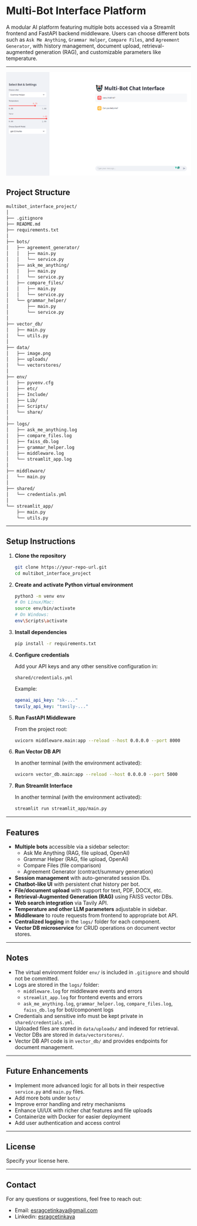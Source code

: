 # Multi-Bot Interface Platform

A modular AI platform featuring multiple bots accessed via a Streamlit frontend and FastAPI backend middleware. Users can choose different bots such as `Ask Me Anything`, `Grammar Helper`, `Compare Files`, and `Agreement Generator`, with history management, document upload, retrieval-augmented generation (RAG), and customizable parameters like temperature.

---

![Platform Architecture](data/image.png)

## Project Structure

```
multibot_interface_project/
│
├── .gitignore
├── README.md
├── requirements.txt
│
├── bots/
│   ├── agreement_generator/
│   │   ├── main.py
│   │   └── service.py
│   ├── ask_me_anything/
│   │   ├── main.py
│   │   └── service.py
│   ├── compare_files/
│   │   ├── main.py
│   │   └── service.py
│   └── grammar_helper/
│       ├── main.py
│       └── service.py
│
├── vector_db/
│   ├── main.py
│   └── utils.py
│
├── data/
│   ├── image.png
│   ├── uploads/
│   └── vectorstores/
│
├── env/
│   ├── pyvenv.cfg
│   ├── etc/
│   ├── Include/
│   ├── Lib/
│   ├── Scripts/
│   └── share/
│
├── logs/
│   ├── ask_me_anything.log
│   ├── compare_files.log
│   ├── faiss_db.log
│   ├── grammar_helper.log
│   ├── middleware.log
│   └── streamlit_app.log
│
├── middleware/
│   └── main.py
│
├── shared/
│   └── credentials.yml
│
└── streamlit_app/
    ├── main.py
    └── utils.py
```

---

## Setup Instructions

1. **Clone the repository**

   ```sh
   git clone https://your-repo-url.git
   cd multibot_interface_project
   ```

2. **Create and activate Python virtual environment**

   ```sh
   python3 -m venv env
   # On Linux/Mac:
   source env/bin/activate
   # On Windows:
   env\Scripts\activate
   ```

3. **Install dependencies**

   ```sh
   pip install -r requirements.txt
   ```

4. **Configure credentials**

   Add your API keys and any other sensitive configuration in:

   ```
   shared/credentials.yml
   ```

   Example:
   ```yaml
   openai_api_key: "sk-..."
   tavily_api_key: "tavily-..."
   ```

5. **Run FastAPI Middleware**

   From the project root:

   ```sh
   uvicorn middleware.main:app --reload --host 0.0.0.0 --port 8000
   ```

6. **Run Vector DB API**

   In another terminal (with the environment activated):

   ```sh
   uvicorn vector_db.main:app --reload --host 0.0.0.0 --port 5000
   ```

7. **Run Streamlit Interface**

   In another terminal (with the environment activated):

   ```sh
   streamlit run streamlit_app/main.py
   ```

---

## Features

- **Multiple bots** accessible via a sidebar selector:
  - Ask Me Anything (RAG, file upload, OpenAI)
  - Grammar Helper (RAG, file upload, OpenAI)
  - Compare Files (file comparison)
  - Agreement Generator (contract/summary generation)
- **Session management** with auto-generated session IDs.
- **Chatbot-like UI** with persistent chat history per bot.
- **File/document upload** with support for text, PDF, DOCX, etc.
- **Retrieval-Augmented Generation (RAG)** using FAISS vector DBs.
- **Web search integration** via Tavily API.
- **Temperature and other LLM parameters** adjustable in sidebar.
- **Middleware** to route requests from frontend to appropriate bot API.
- **Centralized logging** in the `logs/` folder for each component.
- **Vector DB microservice** for CRUD operations on document vector stores.

---

## Notes

- The virtual environment folder `env/` is included in `.gitignore` and should not be committed.
- Logs are stored in the `logs/` folder:
  - `middleware.log` for middleware events and errors
  - `streamlit_app.log` for frontend events and errors
  - `ask_me_anything.log`, `grammar_helper.log`, `compare_files.log`, `faiss_db.log` for bot/component logs
- Credentials and sensitive info must be kept private in `shared/credentials.yml`.
- Uploaded files are stored in `data/uploads/` and indexed for retrieval.
- Vector DBs are stored in `data/vectorstores/`.
- Vector DB API code is in `vector_db/` and provides endpoints for document management.

---

## Future Enhancements

- Implement more advanced logic for all bots in their respective `service.py` and `main.py` files.
- Add more bots under `bots/`
- Improve error handling and retry mechanisms
- Enhance UI/UX with richer chat features and file uploads
- Containerize with Docker for easier deployment
- Add user authentication and access control

---

## License

Specify your license here.

---

## Contact

For any questions or suggestions, feel free to reach out:

  - Email: esragcetinkaya@gmail.com
  - Linkedin: [esragcetinkaya](https://www.linkedin.com/in/esra-gul-cetinkaya/?locale=en_US)
